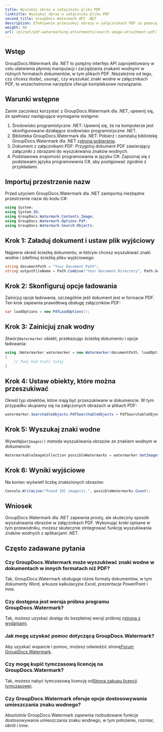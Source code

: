 ```yaml
---
title: Wyszukaj obraz w załączniku pliku PDF
linktitle: Wyszukaj obraz w załączniku pliku PDF
second_title: GroupDocs.Watermark API .NET
description: Efektywnie przeszukuj obrazy w załącznikach PDF za pomocą GroupDocs.Watermark dla .NET. Uprość proces zarządzania znakami wodnymi bez wysiłku.
weight: 46
url: /pl/net/pdf-watermarking-attachments/search-image-attachment-pdf/
---
```

## Wstęp
GroupDocs.Watermark dla .NET to potężny interfejs API zaprojektowany w celu ułatwienia płynnej manipulacji i zarządzania znakami wodnymi w różnych formatach dokumentów, w tym plikach PDF. Niezależnie od tego, czy chcesz dodać, usunąć, czy wyszukać znaki wodne w załącznikach PDF, to wszechstronne narzędzie oferuje kompleksowe rozwiązanie.
## Warunki wstępne
Zanim zaczniesz korzystać z GroupDocs.Watermark dla .NET, upewnij się, że spełniasz następujące wymagania wstępne:
1. Środowisko programistyczne .NET: Upewnij się, że na komputerze jest skonfigurowane działające środowisko programistyczne .NET.
2.  Biblioteka GroupDocs.Watermark dla .NET: Pobierz i zainstaluj bibliotekę GroupDocs.Watermark dla .NET z[strona pobierania](https://releases.groupdocs.com/Watermark/net/).
3. Dokument z załącznikami PDF: Przygotuj dokument PDF zawierający załączniki z obrazami do wyszukiwania znaków wodnych.
4. Podstawowa znajomość programowania w języku C#: Zapoznaj się z podstawami języka programowania C#, aby postępować zgodnie z przykładami.

## Importuj przestrzenie nazw
Przed użyciem GroupDocs.Watermark dla .NET zaimportuj niezbędne przestrzenie nazw do kodu C#:
```csharp
using System;
using System.IO;
using GroupDocs.Watermark.Contents.Image;
using GroupDocs.Watermark.Options.Pdf;
using GroupDocs.Watermark.Search.Objects;
```
## Krok 1: Załaduj dokument i ustaw plik wyjściowy
Najpierw określ ścieżkę dokumentu, w którym chcesz wyszukiwać znaki wodne i zdefiniuj ścieżkę pliku wyjściowego:
```csharp
string documentPath = "Your Document Path";
string outputFileName = Path.Combine("Your Document Directory", Path.GetFileName(documentPath));
```
## Krok 2: Skonfiguruj opcje ładowania
Zainicjuj opcje ładowania, szczególnie jeśli dokument jest w formacie PDF. Ten krok zapewnia prawidłową obsługę załączników PDF:
```csharp
var loadOptions = new PdfLoadOptions();
```
## Krok 3: Zainicjuj znak wodny
 Stwórz`Watermarker` obiekt, przekazując ścieżkę dokumentu i opcje ładowania:
```csharp
using (Watermarker watermarker = new Watermarker(documentPath, loadOptions))
{
    // Twój kod trafi tutaj
}
```
## Krok 4: Ustaw obiekty, które można przeszukiwać
Określ typ obiektów, które mają być przeszukiwane w dokumencie. W tym przypadku skupiamy się na załączonych obrazach w plikach PDF:
```csharp
watermarker.SearchableObjects.PdfSearchableObjects = PdfSearchableObjects.AttachedImages;
```
## Krok 5: Wyszukaj znaki wodne
 Wywołaj`GetImages()` metoda wyszukiwania obrazów ze znakiem wodnym w dokumencie:
```csharp
WatermarkableImageCollection possibleWatermarks = watermarker.GetImages();
```
## Krok 6: Wyniki wyjściowe
Na koniec wyświetl liczbę znalezionych obrazów:
```csharp
Console.WriteLine("Found {0} image(s).", possibleWatermarks.Count);
```

## Wniosek
GroupDocs.Watermark dla .NET zapewnia prosty, ale skuteczny sposób wyszukiwania obrazów w załącznikach PDF. Wykonując kroki opisane w tym przewodniku, możesz skutecznie zintegrować funkcję wyszukiwania znaków wodnych z aplikacjami .NET.
## Często zadawane pytania
### Czy GroupDocs.Watermark może wyszukiwać znaki wodne w dokumentach w innych formatach niż PDF?
Tak, GroupDocs.Watermark obsługuje różne formaty dokumentów, w tym dokumenty Word, arkusze kalkulacyjne Excel, prezentacje PowerPoint i inne.
### Czy dostępna jest wersja próbna programu GroupDocs.Watermark?
 Tak, możesz uzyskać dostęp do bezpłatnej wersji próbnej z[strona z wydaniami](https://releases.groupdocs.com/).
### Jak mogę uzyskać pomoc dotyczącą GroupDocs.Watermark?
 Aby uzyskać wsparcie i pomoc, możesz odwiedzić stronę[Forum GroupDocs.Watermark](https://forum.groupdocs.com/c/watermark/19).
### Czy mogę kupić tymczasową licencję na GroupDocs.Watermark?
 Tak, możesz nabyć tymczasową licencję od[Strona zakupu licencji tymczasowej](https://purchase.groupdocs.com/temporary-license/).
### Czy GroupDocs.Watermark oferuje opcje dostosowywania umieszczania znaku wodnego?
Absolutnie GroupDocs.Watermark zapewnia rozbudowane funkcje dostosowywania umieszczania znaku wodnego, w tym położenie, rozmiar, obrót i inne.